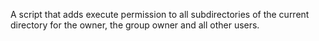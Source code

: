 A script that adds execute permission to all subdirectories of the current directory for the owner, the group owner and all other users.
